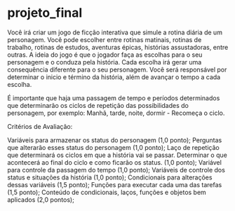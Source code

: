# projeto_final
Você irá criar um jogo de ficção interativa que simule a rotina diária de um personagem. Você pode escolher entre rotinas matinais, rotinas de trabalho, rotinas de estudos, aventuras épicas, histórias assustadoras, entre outras. A ideia do jogo é que o jogador faça as escolhas para o seu personagem e o conduza pela história. Cada escolha irá gerar uma consequência diferente para o seu personagem. Você será responsável por determinar o inicio e término da história, além de avançar o tempo a cada escolha.

É importante que haja uma passagem de tempo e períodos determinados que determinarão os ciclos de repetição das possibilidades do personagem, por exemplo: Manhã, tarde, noite, dormir - Recomeça o ciclo.


Critérios de Avaliação:


Variáveis para armazenar os status do personagem (1,0 ponto);
Perguntas que alterarão esses status do personagem (1,0 ponto);
Laço de repetição que determinará os ciclos em que a história vai se passar. Determinar o que acontecerá ao final do ciclo e como ficarão os status. (1,0 ponto);
Variável para controle da passagem do tempo (1,0 ponto);
Variáveis de controle dos status e situações da história (1,0 ponto);
Condicionais para alterações dessas variáveis (1,5 ponto);
Funções para executar cada uma das tarefas (1,5 ponto);
Conteúdo de condicionais, laços, funções e objetos bem aplicados (2,0 pontos);
